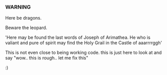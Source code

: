 ### WARNING 

Here be dragons.

Beware the leopard.

'Here may be found the last words of Joseph of Arimathea. He who is valiant and pure of spirit may find the Holy Grail in the Castle of aaarrrrggh'


This is not even close to being working code.
this is just here to look at and say "wow.. this is rough.. let me fix this" 

:)

